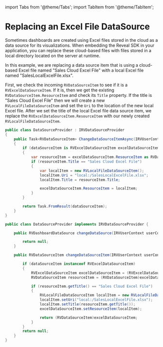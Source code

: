 import Tabs from '@theme/Tabs';
import TabItem from '@theme/TabItem';

# Replacing an Excel File DataSource

Sometimes dashboards are created using Excel files stored in the cloud as a data source for its visualizations. When embedding the Reveal SDK in your application, you can replace these cloud-based files with files stored in a local directory located on the server at runtime.

In this example, we are replacing a data source item that is using a cloud-based Excel file named "Sales Cloud Excel File" with a local Excel file named "SalesLocalExcelFile.xlsx".

First, we check the incoming `RVDataSourceItem` to see if it is a `RVExcelDataSourceItem`. If it is, then we get the existing `RVDataSourceItem.ResourceItem` and check its `Title` property. If the title is "Sales Cloud Excel File" then we will create a new `RVLocalFileDataSourceItem` and set the `Uri` to the location of the new local Excel file. After we set the title of the local Excel file data source item, we replace the `RVExcelDataSourceItem.ResourceItem` with our newly created `RVLocalFileDataSourceItem`.

<Tabs groupId="code" queryString>
  <TabItem value="aspnet" label="ASP.NET" default>

```cs
public class DataSourceProvider : IRVDataSourceProvider
{
    public Task<RVDataSourceItem> ChangeDataSourceItemAsync(IRVUserContext userContext, string dashboardId, RVDataSourceItem dataSourceItem)
    {
        if (dataSourceItem is RVExcelDataSourceItem excelDataSourceItem)
        {
            var resourceItem = excelDataSourceItem.ResourceItem as RVDataSourceItem;
            if (resourceItem.Title == "Sales Cloud Excel File")
            {
                var localItem = new RVLocalFileDataSourceItem();
                localItem.Uri = "local:/SalesLocalExcelFile.xlsx";
                localItem.Title = resourceItem.Title;

                excelDataSourceItem.ResourceItem = localItem;
            }
        }

        return Task.FromResult(dataSourceItem);
    }
}
```

  </TabItem>

  <TabItem value="java" label="Java">

```java
public class DataSourceProvider implements IRVDataSourceProvider {

    public RVDashboardDataSource changeDataSource(IRVUserContext userContext, RVDashboardDataSource dataSource) {

        return null;
    }

    public RVDataSourceItem changeDataSourceItem(IRVUserContext userContext, String dashboardsID, RVDataSourceItem dataSourceItem) {

        if (dataSourceItem instanceof RVExcelDataSourceItem)
        {
            RVExcelDataSourceItem excelDataSourceItem = (RVExcelDataSourceItem)dataSourceItem;
            RVDataSourceItem resourceItem = (RVDataSourceItem)excelDataSourceItem.getResourceItem();

            if (resourceItem.getTitle() == "Sales Cloud Excel File")
            {
                RVLocalFileDataSourceItem localItem = new RVLocalFileDataSourceItem();
                localItem.setUri("local:/SalesLocalExcelFile.xlsx");
                localItem.setTitle(resourceItem.getTitle());
                excelDataSourceItem.setResourceItem(localItem);

                return (RVDataSourceItem)excelDataSourceItem;
            }
        }
        return null;
    }
}
```

  </TabItem>

</Tabs>
